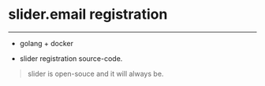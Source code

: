 # slider.email registration

---

- golang + docker 

- slider registration source-code.

> slider is open-souce and it will always be.
